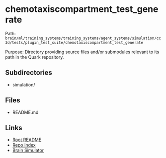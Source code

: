 # chemotaxiscompartment_test_generate

Path: `brain/ml/training_systems/training_systems/agent_systems/simulation/cc3d/tests/plugin_test_suite/chemotaxiscompartment_test_generate`

Purpose: Directory providing source files and/or submodules relevant to its path in the Quark repository.

## Subdirectories
- simulation/

## Files
- README.md

## Links
- [Root README](../../../../../../../../../README.md)
- [Repo Index](../../../../../../../../../repo_index.json)
- [Brain Simulator](../../../../../../../../../brain/architecture/brain_simulator.py)
